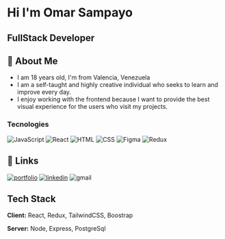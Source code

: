
# Hi I'm Omar Sampayo
FullStack Developer
-





## 🚀 About Me


- I am 18 years old, I'm from Valencia, Venezuela
- I am a self-taught and highly creative individual who seeks to learn and improve every day.
- I enjoy working with the frontend because I want to provide the best visual experience for the users who visit my projects.

### Tecnologies
 ![JavaScript](https://img.shields.io/badge/-JavaScript-333333?style=flat&logo=javascript)
 ![React](https://img.shields.io/badge/-React-333333?style=flat&logo=react)
 ![HTML](https://img.shields.io/badge/-HTML5-333333?style=flat&logo=HTML5&logoColor=1572B6)
 ![CSS](https://img.shields.io/badge/-CSS-333333?style=flat&logo=CSS3&logoColor=CE689F)
 ![Figma](https://img.shields.io/badge/-Figma-333333?style=flat&logo=figma)
 ![Redux](https://img.shields.io/badge/-Redux-333333?style=flat&logo=redux)
      

## 🔗 Links
[![portfolio](https://img.shields.io/badge/my_portfolio-000?style=for-the-badge&logo=ko-fi&logoColor=white)](https://katherineoelsner.com/)
[![linkedin](https://img.shields.io/badge/linkedin-0A66C2?style=for-the-badge&logo=linkedin&logoColor=white)](https://www.linkedin.com/in/Omarx32)
![gmail](https://img.shields.io/badge/gmail-rmarin.0812@gmail.com-0A66C2?style=for-the-badge&logo=gmail)


## Tech Stack

**Client:** React, Redux, TailwindCSS, Boostrap

**Server:** Node, Express, PostgreSql


<!---
Omarx32/Omarx32 is a ✨ special ✨ repository because its `README.md` (this file) appears on your GitHub profile.
You can click the Preview link to take a look at your changes.
--->
